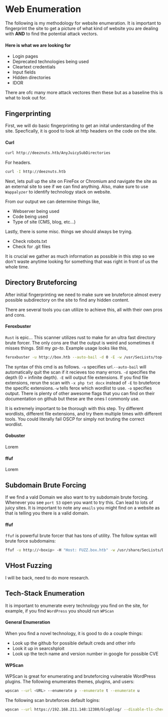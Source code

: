 # Web Enumeration
The following is my methodology for website enumeration. It is important to fingerprint the site to get a picture of what kind of website you are dealing with **AND** to find the potential attack vectors.
#### Here is what we are looking for
- Login pages
- Deprecated technologies being used
- Cleartext credentials
- Input fields
- Hidden directories
- IDOR

There are ofc many more attack vectores then these but as a baseline this is what to look out for.

## Fingerprinting
First, we will do basic fingerprinting to get an inital understanding of the site. Specfically, it is good to look at http headers on the code on the site.

#### Curl

```bash
curl http://deeznuts.htb/AnyJuicySubDirectories
```
For headers.

```bash
curl -I http://deeznuts.htb
```
Next, lets pull up the site on FireFox or Chromium and navigate the site as an external site to see if we can find anything. Also, make sure to use `Wappalyzer` to identify technology stack on website.

From our output we can determine things like,
- Webserver being used
- Code being used
- Type of site (CMS, blog, etc...)

Lastly, there is some misc. things we should always be trying.
- Check robots.txt
- Check for .git files

It is crucial we gather as much information as possible in this step so we don't waste anytime looking for something that was right in front of us the whole time.

## Directory Bruteforcing

After initial fingerprinting we need to make sure we bruteforce almost every possible subdirectory on the site to find any hidden content.

There are several tools you can utilize to achieve this, all with their own pros and cons.

#### Feroxbuster
`Rust` is epic... This scanner utilizes rust to make for an ultra fast directory brute forcer. The only cons are that the output is weird and sometimes it misses things. Still my *go-to*. Example usage looks like this,

```bash
feroxbuster -u http://box.htb --auto-bail -d 0 -E -w /usr/SecLists/top-1-million.txt -o ferox.scan
```
The syntax of this cmd is as follows. `-u` specifies url.`--auto-bail` will automatically quit the scan if it recieves too many errors. `-d` specifies the depth (0 = infinite depth). `-E` will output file extensions. If you find file extensions, rerun the scan with `-x php txt docx` instead of `-E` to bruteforce the specific extensions.`-w` tells ferox which wordlist to use. `-o` specifies output. There is plenty of other awesome flags that you can find on their documentation on github but these are the ones I commonly use.

It is extremely important to be thorough with this step. Try different wordlists, different file extensions, and try them multiple times with different tools. You could literally fail OSCP for simply not bruting the correct wordlist.

#### Gobuster
Lorem

#### ffuf
Lorem

## Subdomain Brute Forcing

If we find a vald Domain we also want to try subdomain brute forcing. Whenever you see `port 53` open you want to try this. Can lead to lots of juicy sites. It is important to note any `emails` you might find on a website as that is telling you there is a valid domain.

#### ffuf

`ffuf` is powerful brute forcer that has tons of utility. The follow syntax will brute force subdomains:

```bash
ffuf -u http://<boxip> -H "Host: FUZZ.box.htb" -w /usr/share/SecLists/Discovery/DNS/subdomains-top1million-20000.txt -mc all -ac
```

## VHost Fuzzing

I will be back, need to do more research.

## Tech-Stack Enumeration

It is important to enumerate every technology you find on the site, for example, if you find `WordPress` you should run `WPScan`

#### General Enumeration

When you find a novel technology, it is good to do a couple things:
- Look up the github for possible default creds and other info
- Look it up in searcshploit
- Look up the tech name and version number in google for possible CVE



#### WPScan

WPScan is great for enumerating and bruteforcing vulnerable WordPress plugins. The following enumerates themes, plugins, and users:

```bash
wpscan --url <URL> --enumerate p --enumerate t --enumerate u
```
The following scan bruteforces default logins:

```bash
wpscan --url https://192.168.211.148:12380/blogblog/ --disable-tls-checks -P /usr/share/wordlists/seclists/Passwords/Common-Credentials/10-million-password-list-top-1000.txt
```
